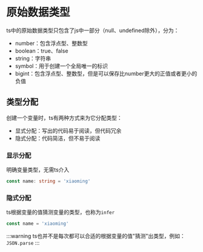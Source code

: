 # 原始数据类型

ts中的原始数据类型只包含了js中一部分（null、undefined除外），分为：

- number：包含浮点型、整数型
- boolean：true、false
- string：字符串
- symbol：用于创建一个全局唯一的标识
- bigint：包含浮点型、整数型，但是可以保存比number更大的正值或者更小的负值

## 类型分配

创建一个变量时，ts有两种方式来为它分配类型：

- 显式分配：写出的代码易于阅读，但代码冗余
- 隐式分配：代码简洁，但不易于阅读

### 显示分配

明确变量类型，无需ts介入

```ts
const name: string = 'xiaoming'
```

### 隐式分配

ts根据变量的值猜测变量的类型，也称为`infer`

```ts
const name = 'xiaoming'
```

:::warning
ts也并不是每次都可以合适的根据变量的值"猜测"出类型，例如：`JSON.parse`
:::
